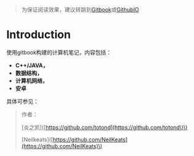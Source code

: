 > 为保证阅读效果，建议转跳到[Gitbook](https://hdnotes.gitbook.io/ns/)或[GithubIO](https://neilkeats.github.io/Records/)

# Introduction

使用gitbook构建的计算机笔记，内容包括：

* **C++/JAVA，**
* **数据结构，**
* **计算机网络，**
* **安卓**

具体可参见：

> 作者：
>
> \[炎之凯\]\([https://github.com/totond](https://github.com/totond\)\)
>
> \[Neilkeats\]\([https://github.com/NeilKeats](https://github.com/NeilKeats)\)



